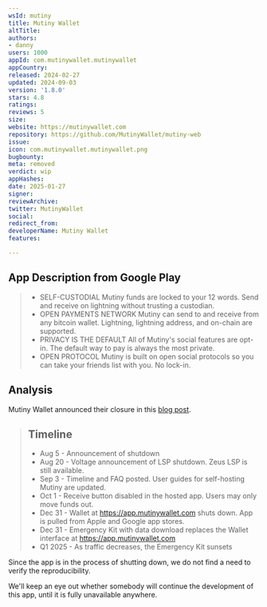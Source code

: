 ```yaml
---
wsId: mutiny
title: Mutiny Wallet
altTitle: 
authors:
- danny
users: 1000
appId: com.mutinywallet.mutinywallet
appCountry: 
released: 2024-02-27
updated: 2024-09-03
version: '1.8.0'
stars: 4.8
ratings: 
reviews: 5
size: 
website: https://mutinywallet.com
repository: https://github.com/MutinyWallet/mutiny-web
issue: 
icon: com.mutinywallet.mutinywallet.png
bugbounty: 
meta: removed
verdict: wip
appHashes: 
date: 2025-01-27
signer: 
reviewArchive: 
twitter: MutinyWallet
social: 
redirect_from: 
developerName: Mutiny Wallet
features: 

---
```


## App Description from Google Play

> - SELF-CUSTODIAL Mutiny funds are locked to your 12 words. Send and receive on lightning without trusting a custodian.
> - OPEN PAYMENTS NETWORK Mutiny can send to and receive from any bitcoin wallet. Lightning, lightning address, and on-chain are supported.
> - PRIVACY IS THE DEFAULT All of Mutiny's social features are opt-in. The default way to pay is always the most private.
> - OPEN PROTOCOL Mutiny is built on open social protocols so you can take your friends list with you. No lock-in.

## Analysis

Mutiny Wallet announced their closure in this [blog post](https://blog.mutinywallet.com/mutiny-timeline/).

> ## Timeline
>
> - Aug 5 - Announcement of shutdown
> - Aug 20 - Voltage announcement of LSP shutdown. Zeus LSP is still available.
> - Sep 3 - Timeline and FAQ posted. User guides for self-hosting Mutiny are updated.
> - Oct 1 - Receive button disabled in the hosted app. Users may only move funds out.
> - Dec 31 - Wallet at https://app.mutinywallet.com shuts down. App is pulled from Apple and Google app stores.
> - Dec 31 - Emergency Kit with data download replaces the Wallet interface at https://app.mutinywallet.com
> - Q1 2025 - As traffic decreases, the Emergency Kit sunsets

Since the app is in the process of shutting down, we do not find a need to verify the reproducibility. 

We'll keep an eye out whether somebody will continue the development of this app, until it is fully unavailable anywhere.